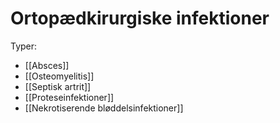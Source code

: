 # Ortopædkirurgiske infektioner
Typer:
* [[Absces]]
* [[Osteomyelitis]]
* [[Septisk artrit]]
* [[Proteseinfektioner]]
* [[Nekrotiserende bløddelsinfektioner]]


<!-- #anki/tag/med/Orto #anki/deck/Medicine -->

<!-- {BearID:2803D21E-19C6-410A-AEF1-F70E8ABB1043-71605-00009804D720AF42} -->
